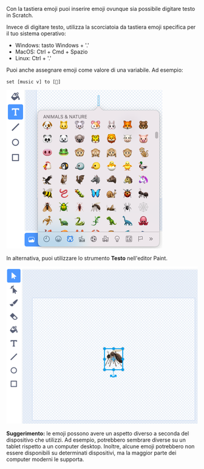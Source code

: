 Con la tastiera emoji puoi inserire emoji ovunque sia possibile digitare testo in Scratch.

Invece di digitare testo, utilizza la scorciatoia da tastiera emoji specifica per il tuo sistema operativo:
- Windows: tasto Windows + '.'
- MacOS: Ctrl + Cmd + Spazio
- Linux: Ctrl + '.'

Puoi anche assegnare emoji come valore di una variabile. Ad esempio:
```blocks3
set [music v] to [🎵]
```

![desc](images/emoji-keyboard.png)

In alternativa, puoi utilizzare lo strumento **Testo** nell'editor Paint.

![desc](images/emoji-mosquito.png)

**Suggerimento:** le emoji possono avere un aspetto diverso a seconda del dispositivo che utilizzi. Ad esempio, potrebbero sembrare diverse su un tablet rispetto a un computer desktop. Inoltre, alcune emoji potrebbero non essere disponibili su determinati dispositivi, ma la maggior parte dei computer moderni le supporta.
